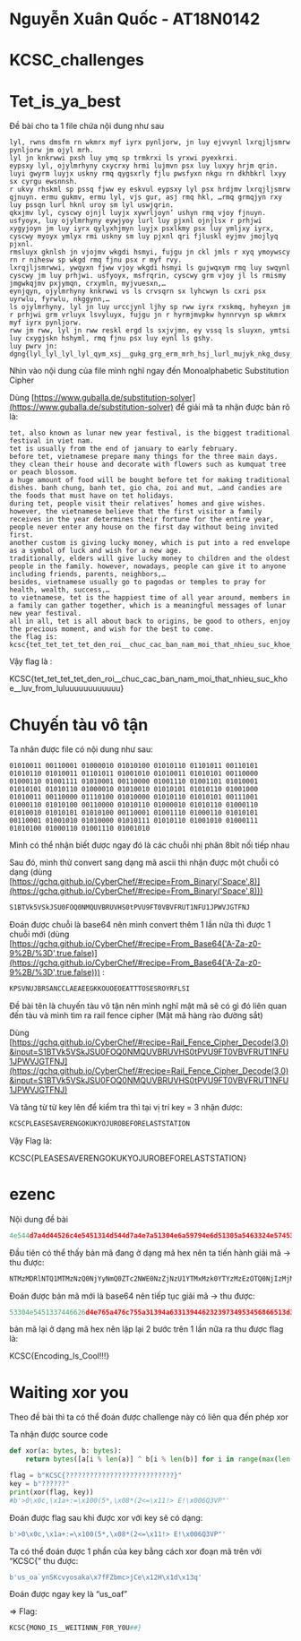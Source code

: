 # Nguyễn Xuân Quốc - AT18N0142
# KCSC_challenges

# ****Tet_is_ya_best****

Đề bài cho ta 1 file chứa nội dung như sau

```
lyl, rwns dmsfm rn wkmrx myf iyrx pynljorw, jn luy ejvvynl lxrqjljsmrw pynljorw jm ojyl mrh.
lyl jn knkrwwi pxsh luy ymq sp trmkrxi ls yrxwi pyexkrxi. 
eypsxy lyl, ojylmrhyny cxycrxy hrmi lujmvn psx luy luxyy hrjm qrin. 
luyi gwyrm luyjx uskny rmq qygsxrly fjlu pwsfyxn nkgu rn dkhbkrl lxyy sx cyrgu ewsnnsh. 
r ukvy rhskml sp pssq fjww ey eskvul eypsxy lyl psx hrdjmv lxrqjljsmrw qjnuyn. ermu gukmv, ermu lyl, vjs gur, asj rmq hkl, …rmq grmqjyn rxy luy pssqn lurl hknl uroy sm lyl uswjqrin.
qkxjmv lyl, cyscwy ojnjl luyjx xywrljoyn’ ushyn rmq vjoy fjnuyn. 
usfyoyx, luy ojylmrhyny eywjyoy lurl luy pjxnl ojnjlsx r prhjwi xygyjoyn jm luy iyrx qylyxhjmyn luyjx psxlkmy psx luy ymljxy iyrx, cyscwy myoyx ymlyx rmi uskny sm luy pjxnl qri fjluskl eyjmv jmojlyq pjxnl. 
rmsluyx gknlsh jn vjojmv wkgdi hsmyi, fujgu jn ckl jmls r xyq ymoywscy rn r nihesw sp wkgd rmq fjnu psx r myf rvy. 
lxrqjljsmrwwi, ywqyxn fjww vjoy wkgdi hsmyi ls gujwqxym rmq luy swqynl cyscwy jm luy prhjwi. usfyoyx, msfrqrin, cyscwy grm vjoy jl ls rmismy jmgwkqjmv pxjymqn, crxymln, myjvuesxn,… 
eynjqyn, ojylmrhyny knkrwwi vs ls crvsqrn sx lyhcwyn ls cxri psx uyrwlu, fyrwlu, nkggynn,… 
ls ojylmrhyny, lyl jn luy urccjynl ljhy sp rww iyrx rxskmq, hyheyxn jm r prhjwi grm vrluyx lsvyluyx, fujgu jn r hyrmjmvpkw hynnrvyn sp wkmrx myf iyrx pynljorw. 
rww jm rww, lyl jn rww reskl ergd ls sxjvjmn, ey vssq ls sluyxn, ymtsi luy cxygjskn hshyml, rmq fjnu psx luy eynl ls gshy.
luy pwrv jn: dgng{lyl_lyl_lyl_lyl_qym_xsj__gukg_grg_erm_mrh_hsj_lurl_mujyk_nkg_dusy__wko_pxsh_wkwkkkkkkkkkkkk}
```

Nhìn vào nội dung của file mình nghĩ ngay đến Monoalphabetic Substitution Cipher

Dùng [https://www.guballa.de/substitution-solver](https://www.guballa.de/substitution-solver) để giải mã ta nhận được bản rõ là:

```
tet, also known as lunar new year festival, is the biggest traditional festival in viet nam.
tet is usually from the end of january to early february.
before tet, vietnamese prepare many things for the three main days.
they clean their house and decorate with flowers such as kumquat tree or peach blossom.
a huge amount of food will be bought before tet for making traditional dishes. banh chung, banh tet, gio cha, zoi and mut, …and candies are the foods that must have on tet holidays.
during tet, people visit their relatives’ homes and give wishes.
however, the vietnamese believe that the first visitor a family receives in the year determines their fortune for the entire year, people never enter any house on the first day without being invited first.
another custom is giving lucky money, which is put into a red envelope as a symbol of luck and wish for a new age.
traditionally, elders will give lucky money to children and the oldest people in the family. however, nowadays, people can give it to anyone including friends, parents, neighbors,…
besides, vietnamese usually go to pagodas or temples to pray for health, wealth, success,…
to vietnamese, tet is the happiest time of all year around, members in a family can gather together, which is a meaningful messages of lunar new year festival.
all in all, tet is all about back to origins, be good to others, enjoy the precious moment, and wish for the best to come.
the flag is: kcsc{tet_tet_tet_tet_den_roi__chuc_cac_ban_nam_moi_that_nhieu_suc_khoe__luv_from_luluuuuuuuuuuuu}
```

Vậy flag là :

KCSC{tet_tet_tet_tet_den_roi__chuc_cac_ban_nam_moi_that_nhieu_suc_khoe__luv_from_luluuuuuuuuuuuu}

# ****Chuyến tàu vô tận****

Ta nhân được file có nội dung như sau:

```
01010011 00110001 01000010 01010100 01010110 01101011 00110101 01010110 01010011 01101011 01001010 01010011 01010101 00110000 01000110 01001111 01010001 00110000 01001110 01001101 01010001 01010101 01010110 01000010 01010010 01010101 01010110 01001000 01010011 00110000 01110100 01010000 01010110 01010101 00111001 01000110 01010100 00110000 01010110 01000010 01010110 01000110 01010010 01010101 01010100 00110001 01001110 01000110 01010101 00110001 01001010 01010000 01010111 01010110 01001010 01000111 01010100 01000110 01001110 01001010
```

Mình có thể nhận biết được ngay đó là các chuỗi nhị phân 8bỉt nối tiếp nhau 

Sau đó, mình thử convert sang dạng mã ascii thì nhận được một chuỗi có dạng (dùng [https://gchq.github.io/CyberChef/#recipe=From_Binary('Space',8)](https://gchq.github.io/CyberChef/#recipe=From_Binary('Space',8))) 

```python
S1BTVk5VSkJSU0FOQ0NMQUVBRUVHS0tPVU9FT0VBVFRUT1NFU1JPWVJGTFNJ
```

Đoán được chuỗi là base64 nên mình convert thêm 1 lần nữa thì được 1 chuỗi mới (dùng [https://gchq.github.io/CyberChef/#recipe=From_Base64('A-Za-z0-9%2B/%3D',true,false)](https://gchq.github.io/CyberChef/#recipe=From_Base64('A-Za-z0-9%2B/%3D',true,false))) :

```python
KPSVNUJBRSANCCLAEAEEGKKOUOEOEATTTOSESROYRFLSI
```

Đề bài tên là chuyến tàu vô tận nên mình nghĩ mật mã sẽ có gì đó liên quan đến tàu và mình tìm ra rail fence cipher (Mật mã hàng rào đường sắt)

Dùng [https://gchq.github.io/CyberChef/#recipe=Rail_Fence_Cipher_Decode(3,0)&input=S1BTVk5VSkJSU0FOQ0NMQUVBRUVHS0tPVU9FT0VBVFRUT1NFU1JPWVJGTFNJ](https://gchq.github.io/CyberChef/#recipe=Rail_Fence_Cipher_Decode(3,0)&input=S1BTVk5VSkJSU0FOQ0NMQUVBRUVHS0tPVU9FT0VBVFRUT1NFU1JPWVJGTFNJ)

Và tăng từ từ key lên để kiểm tra thì tại vị trí key = 3 nhận được:

```python
KCSCPLEASESAVERENGOKUKYOJUROBEFORELASTSTATION
```

Vậy Flag là:

KCSC{PLEASESAVERENGOKUKYOJUROBEFORELASTSTATION}

# ****ezenc****

Nội dung đề bài 

```python
4e544d7a4d44526c4e5451314d544d7a4e7a51304e6a59794e6d51305a5463324e5745304e7a5a6a4e7a553159544d784d7a6b305954597a4d7a457a4f5451304e6a497a4d6a4d354e7a4d304f54557a4e4455324f4459324e54457a5a444e6b304f54557a4e4455324f4459324e54457a5a444e6b
```

Đầu tiên có thể thấy bản mã đang ở dạng mã hex nên ta tiến hành giải mã → thu được:

```python
NTMzMDRlNTQ1MTMzNzQ0NjYyNmQ0ZTc2NWE0NzZjNzU1YTMxMzk0YTYzMzEzOTQ0NjIzMjM5NzM0OTUzNDU2ODY2NTEzZDNk0OTUzNDU2ODY2NTEzZDNk
```

Đoán được bản mã mới là base64 nên tiếp tục giải mã → thu được:

```python
53304e5451337446626d4e765a476c755a31394a63313944623239734953456866513d3d͐
```

bản mã lại ở dạng mã hex nên lặp lại 2 bước trên 1 lần nữa ra thu được flag là:

KCSC{Encoding_Is_Cool!!!}

# ****Waiting xor you****

Theo đề bài thì ta có thể đoán được challenge này có liên qua đến phép xor

Ta nhận được source code 

```python
def xor(a: bytes, b: bytes):
    return bytes([a[i % len(a)] ^ b[i % len(b)] for i in range(max(len(a), len(b)))])

flag = b"KCSC{???????????????????????????}"
key = b"??????"
print(xor(flag, key))
#b'>0\x0c,\x1a+:=\x100(5*,\x08*(2<=\x11!> E!\x006Q3VP"'
```

Đoán được flag sau khi được xor với key sẽ có dạng:

```python
b'>0\x0c,\x1a+:=\x100(5*,\x08*(2<=\x11!> E!\x006Q3VP"'
```

Ta có thể đoán được 1 phần của key bằng cách xor đoạn mã trên với “KCSC{” thu được:

```python
b'us_oa`ynSKcvyosaka\x7fFZbmc>jCe\x12H\x1d\x13q'
```

Đoán được ngay key là “us_oaf”

⇒ Flag:

```python
KCSC{MONO_IS__WEITINNN_F0R_Y0U##}
```

